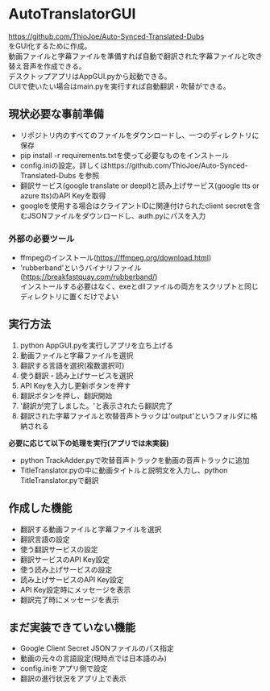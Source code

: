 # AutoTranslatorGUI  
https://github.com/ThioJoe/Auto-Synced-Translated-Dubs  
をGUI化するために作成。  
動画ファイルと字幕ファイルを準備すれば自動で翻訳された字幕ファイルと吹き替え音声を作成できる。  
デスクトップアプリはAppGUI.pyから起動できる。  
CUIで使いたい場合はmain.pyを実行すれば自動翻訳・吹替ができる。  

## 現状必要な事前準備
- リポジトリ内のすべてのファイルをダウンロードし、一つのディレクトリに保存
- pip install -r requirements.txtを使って必要なものをインストール
- config.iniの設定。詳しくはhttps://github.com/ThioJoe/Auto-Synced-Translated-Dubs を参照
- 翻訳サービス(google translate or deepl)と読み上げサービス(google tts or azure tts)のAPI Keyを取得
- googleを使用する場合はクライアントIDに関連付けられたclient secretを含むJSONファイルをダウンロードし、auth.pyにパスを入力

### 外部の必要ツール
- ffmpegのインストール(https://ffmpeg.org/download.html)
- 'rubberband'というバイナリファイル (https://breakfastquay.com/rubberband/)  
  インストールする必要はなく、exeとdllファイルの両方をスクリプトと同じディレクトリに置くだけでよい

## 実行方法  
1. python AppGUI.pyを実行しアプリを立ち上げる
2. 動画ファイルと字幕ファイルを選択
3. 翻訳する言語を選択(複数選択可)
4. 使う翻訳・読み上げサービスを選択
5. API Keyを入力し更新ボタンを押す
6. 翻訳ボタンを押し、翻訳開始
7. '翻訳が完了しました。'と表示されたら翻訳完了
8. 翻訳された字幕ファイルと吹替音声トラックは'output'というフォルダに格納される

**必要に応じて以下の処理を実行(アプリでは未実装)**
- python TrackAdder.pyで吹替音声トラックを動画の音声トラックに追加
- TitleTranslator.pyの中に動画タイトルと説明文を入力し、python TitleTranslator.pyで翻訳

## 作成した機能  
- 翻訳する動画ファイルと字幕ファイルを選択
- 翻訳言語の設定  
- 使う翻訳サービスの設定
- 翻訳サービスのAPI Key設定
- 使う読み上げサービスの設定
- 読み上げサービスのAPI Key設定
- API Key設定時にメッセージを表示
- 翻訳完了時にメッセージを表示

## まだ実装できていない機能  
- Google Client Secret JSONファイルのパス指定
- 動画の元々の言語設定(現時点では日本語のみ)
- config.iniをアプリ側で設定
- 翻訳の進行状況をアプリ上で表示

